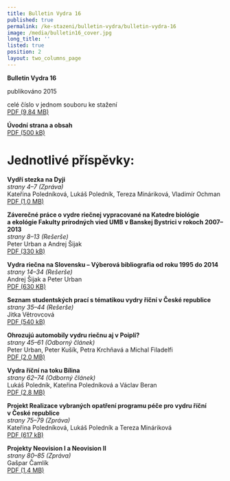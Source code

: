 ```yaml
---
title: Bulletin Vydra 16
published: true
permalink: /ke-stazeni/bulletin-vydra/bulletin-vydra-16
image: /media/bulletin16_cover.jpg
long_title: ''
listed: true
position: 2
layout: two_columns_page
---
```

**Bulletin Vydra 16**

publikováno 2015

celé číslo v jednom souboru ke stažení\
[PDF (9,84 MB)](/media/bulletin_vydra_16.pdf)

**Úvodní strana a obsah**\
[PDF (500 kB)](/media/1_cover.pdf)

# Jednotlivé příspěvky:

**Vydří stezka na Dyji**\
_strany 4–7 (Zpráva)_\
Kateřina Poledníková, Lukáš Poledník, Tereza Mináriková, Vladimír
Ochman\
[PDF (1,0 MB)](/media/2_Polednikova_etal_4_7.pdf)

**Záverečné práce o vydre riečnej vypracované na Katedre biológie
a ekológie Fakulty prírodných vied UMB v Banskej Bystrici v rokoch
2007–2013**\
_strany 8–13 (Rešerše)_\
Peter Urban a Andrej Šijak\
[PDF (330 kB)](/media/3_Urban_Sijak_8_13.pdf)

**Vydra riečna na Slovensku – Výberová bibliografia od roku 1995 do
2014**\
_strany 14–34 (Rešerše)_\
Andrej Šijak a Peter Urban\
[PDF (630 KB)](/media/4_Sijak_Urban_14_34.pdf)

**Seznam studentských prací s tématikou vydry říční v České
republice**\
_strany 35–44 (Rešerše)_\
Jitka Větrovcová\
[PDF (540 kB)](/media/4_Sijak_Urban_14_34.pdf)

**Ohrozujú automobily vydru riečnu aj v Poiplí?**\
_strany 45–61 (Odborný článek)_\
Peter Urban, Peter Kušík, Petra Krchňavá a Michal Filadelfi\
[PDF (2,0 MB)](/media/6_Urban_etal_45_61.pdf)

**Vydra říční na toku Bílina**\
_strany 62–74 (Odborný článek)_\
Lukáš Poledník, Kateřina Poledníková a Václav Beran\
[PDF (2,8 MB)](/media/7_Polednik_etal_62_74.pdf)

**Projekt Realizace vybraných opatření programu péče pro vydru říční
v České republice**\
_strany 75–79 (Zpráva)_\
Kateřina Poledníková, Lukáš Poledník a Tereza Mináriková\
[PDF (617 kB)](/media/8_Polednikova_etal_75_79.pdf)

**Projekty Neovision I a Neovision II**\
_strany 80–85 (Zpráva)_\
Gašpar Čamlík\
[PDF (1,4 MB)](/media/9_Camlik_80_85.pdf)
